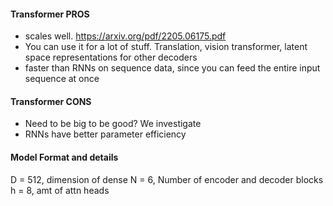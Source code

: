 #### Transformer PROS
- scales well. https://arxiv.org/pdf/2205.06175.pdf
- You can use it for a lot of stuff. Translation, vision transformer, latent space representations for other decoders
- faster than RNNs on sequence data, since you can feed the entire input sequence at once

#### Transformer CONS
- Need to be big to be good? We investigate
- RNNs have better parameter efficiency

#### Model Format and details

D = 512, dimension of dense
N = 6, Number of encoder and decoder blocks
h = 8, amt of attn heads






